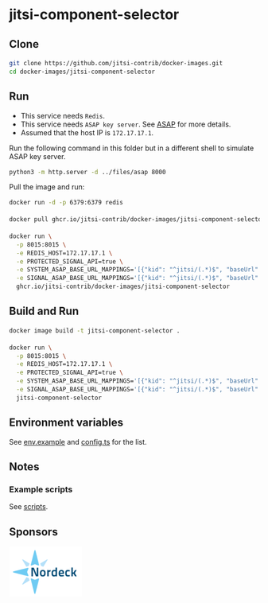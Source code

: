 # jitsi-component-selector

## Clone

```bash
git clone https://github.com/jitsi-contrib/docker-images.git
cd docker-images/jitsi-component-selector
```

## Run

- This service needs `Redis`.
- This service needs `ASAP key server`. See [ASAP](/files/asap) for more
  details.
- Assumed that the host IP is `172.17.17.1`.

Run the following command in this folder but in a different shell to simulate
ASAP key server.

```bash
python3 -m http.server -d ../files/asap 8000
```

Pull the image and run:

```bash
docker run -d -p 6379:6379 redis

docker pull ghcr.io/jitsi-contrib/docker-images/jitsi-component-selector:latest

docker run \
  -p 8015:8015 \
  -e REDIS_HOST=172.17.17.1 \
  -e PROTECTED_SIGNAL_API=true \
  -e SYSTEM_ASAP_BASE_URL_MAPPINGS='[{"kid": "^jitsi/(.*)$", "baseUrl": "http://172.17.17.1:8000/server"}]' \
  -e SIGNAL_ASAP_BASE_URL_MAPPINGS='[{"kid": "^jitsi/(.*)$", "baseUrl": "http://172.17.17.1:8000/signal"}]' \
  ghcr.io/jitsi-contrib/docker-images/jitsi-component-selector
```

## Build and Run

```bash
docker image build -t jitsi-component-selector .

docker run \
  -p 8015:8015 \
  -e REDIS_HOST=172.17.17.1 \
  -e PROTECTED_SIGNAL_API=true \
  -e SYSTEM_ASAP_BASE_URL_MAPPINGS='[{"kid": "^jitsi/(.*)$", "baseUrl": "http://172.17.17.1:8000/server"}]' \
  -e SIGNAL_ASAP_BASE_URL_MAPPINGS='[{"kid": "^jitsi/(.*)$", "baseUrl": "http://172.17.17.1:8000/signal"}]' \
  jitsi-component-selector
```

## Environment variables

See
[env.example](https://github.com/jitsi/jitsi-component-selector/blob/main/env.example)
and
[config.ts](https://github.com/jitsi/jitsi-component-selector/blob/main/src/config/config.ts)
for the list.

## Notes

### Example scripts

See [scripts](/scripts/jitsi-component-selector).

## Sponsors

[![Nordeck](/images/nordeck.png)](https://nordeck.net/)
